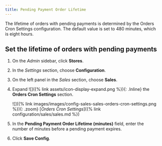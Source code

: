 ```yaml
---
title: Pending Payment Order Lifetime
---
```


The lifetime of orders with pending payments is determined by the Orders Cron Settings configuration. The default value is set to 480 minutes, which is eight hours.

## Set the lifetime of orders with pending payments

1. On the _Admin_ sidebar, click **Stores**.

1. In the _Settings_ section, choose **Configuration**.

1. On the left panel in the _Sales_ section, choose **Sales**.

1. Expand ![]({% link assets/icon-display-expand.png %}){: .Inline} the **Orders Cron Settings** section.

    ![]({% link images/images/config-sales-sales-orders-cron-settings.png %}){: .zoom}
    [_Orders Cron Settings_]({% link configuration/sales/sales.md %})

1. In the **Pending Payment Order Lifetime (minutes)** field, enter the number of minutes before a pending payment expires.

1. Click **Save Config**.
